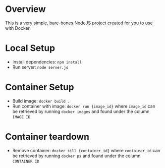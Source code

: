 # Overview
This is a very simple, bare-bones NodeJS project created for you to use with Docker.

# Local Setup
* Install dependencies: `npm install`
* Run server: `node server.js`

# Container Setup
* Build image: `docker build .`
* Run container with image: `docker run {image_id}` where `image_id` can be retrieved by running `docker images` and found under the column `IMAGE ID`

# Container teardown
* Remove container: `docker kill {container_id}` where `container_id` can be retrieved by running `docker ps` and found under the column `CONTAINER ID`

